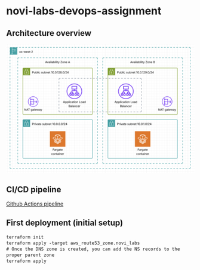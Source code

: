 # novi-labs-devops-assignment

## Architecture overview

![Architecture overview](archi.png)

## CI/CD pipeline

[Github Actions pipeline](https://github.com/remijnoel/novi-labs-devops-assignment/actions)

## First deployment (initial setup)

```shell
terraform init
terraform apply -target aws_route53_zone.novi_labs
# Once the DNS zone is created, you can add the NS records to the proper parent zone
terraform apply
```
